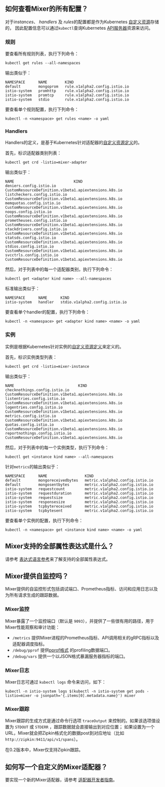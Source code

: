 ## 如何查看Mixer的所有配置？

对于*instances*、 *handlers* 及 *rules*的配置都是作为Kubernetes [自定义资源](https://kubernetes.io/docs/concepts/api-extension/custom-resources/)存储的，
因此配置信息可以通过`kubectl`查询Kubernetes [API服务器](https://kubernetes.io/docs/admin/kube-apiserver/)资源来访问。

### 规则

要查看所有规则列表，执行下列命令：

```
kubectl get rules --all-namespaces
```

输出类似于：

```
NAMESPACE      NAME        KIND
default        mongoprom   rule.v1alpha2.config.istio.io
istio-system   promhttp    rule.v1alpha2.config.istio.io
istio-system   promtcp     rule.v1alpha2.config.istio.io
istio-system   stdio       rule.v1alpha2.config.istio.io
```

要查看单个规则配置，执行下列命令：

```
kubectl -n <namespace> get rules <name> -o yaml
```

### Handlers

Handlers的定义，是基于Kubernetes针对适配器的[自定义资源定义](https://kubernetes.io/docs/concepts/api-extension/custom-resources/#customresourcedefinitions)的。

首先，标识适配器类别列表：

```
kubectl get crd -listio=mixer-adapter
```

输出类似于：

```
NAME                           KIND
deniers.config.istio.io        CustomResourceDefinition.v1beta1.apiextensions.k8s.io
listcheckers.config.istio.io   CustomResourceDefinition.v1beta1.apiextensions.k8s.io
memquotas.config.istio.io      CustomResourceDefinition.v1beta1.apiextensions.k8s.io
noops.config.istio.io          CustomResourceDefinition.v1beta1.apiextensions.k8s.io
prometheuses.config.istio.io   CustomResourceDefinition.v1beta1.apiextensions.k8s.io
stackdrivers.config.istio.io   CustomResourceDefinition.v1beta1.apiextensions.k8s.io
statsds.config.istio.io        CustomResourceDefinition.v1beta1.apiextensions.k8s.io
stdios.config.istio.io         CustomResourceDefinition.v1beta1.apiextensions.k8s.io
svcctrls.config.istio.io       CustomResourceDefinition.v1beta1.apiextensions.k8s.io
```

然后，对于列表中的每一个适配器类别，执行下列命令：

```
kubectl get <adapter kind name> --all-namespaces
```

标准输出类似于：

```
NAMESPACE      NAME      KIND
istio-system   handler   stdio.v1alpha2.config.istio.io
```

要查看单个handler的配置，执行下列命令：

```
kubectl -n <namespace> get <adapter kind name> <name> -o yaml
```


### 实例

实例是根据Kubernetes针对实例的[自定义资源定义](https://kubernetes.io/docs/concepts/api-extension/custom-resources/#customresourcedefinitions)来定义的。

首先，标识实例类型列表：

```
kubectl get crd -listio=mixer-instance
```

输出类似于：

```
NAME                             KIND
checknothings.config.istio.io    CustomResourceDefinition.v1beta1.apiextensions.k8s.io
listentries.config.istio.io      CustomResourceDefinition.v1beta1.apiextensions.k8s.io
logentries.config.istio.io       CustomResourceDefinition.v1beta1.apiextensions.k8s.io
metrics.config.istio.io          CustomResourceDefinition.v1beta1.apiextensions.k8s.io
quotas.config.istio.io           CustomResourceDefinition.v1beta1.apiextensions.k8s.io
reportnothings.config.istio.io   CustomResourceDefinition.v1beta1.apiextensions.k8s.io
```

然后，对于列表中的每一个实例类型，执行下列命令：

```
kubectl get <instance kind name> --all-namespaces
```

针对`metrics`的输出类似于：

```
NAMESPACE      NAME                 KIND
default        mongoreceivedbytes   metric.v1alpha2.config.istio.io
default        mongosentbytes       metric.v1alpha2.config.istio.io
istio-system   requestcount         metric.v1alpha2.config.istio.io
istio-system   requestduration      metric.v1alpha2.config.istio.io
istio-system   requestsize          metric.v1alpha2.config.istio.io
istio-system   responsesize         metric.v1alpha2.config.istio.io
istio-system   tcpbytereceived      metric.v1alpha2.config.istio.io
istio-system   tcpbytesent          metric.v1alpha2.config.istio.io
```

要查看单个实例的配置，执行下列命令：

```
kubectl -n <namespace> get <instance kind name> <name> -o yaml
```

## Mixer支持的全部属性表达式是什么？

请参考 [表达式语言参考]({{home}}/docs/reference/config/mixer/expression-language.html)来了解支持的全部属性表达式。

## Mixer提供自监控吗？

Mixer提供的自监控形式包括调试端口、Prometheus指标、访问和应用日志以及为所有请求生成的跟踪数据。

### Mixer监控

Mixer暴露了一个监控端口（默认是 `9093`），并提供了一些很有用的路径，用于Mixer性能观察和审计功能：

- `/metrics` 提供Mixer进程的Prometheus指标、API调用相关的gRPC指标以及适配器调度指标。
- `/debug/pprof` 提供[pprof格式](https://golang.org/pkg/net/http/pprof/) 的profiling数据端口。
- `/debug/vars` 提供一个以JSON格式暴漏服务器指标的端口。

### Mixer日志

Mixer日志可通过 `kubectl logs` 命令来访问，如下：

```
kubectl -n istio-system logs $(kubectl -n istio-system get pods -listio=mixer -o jsonpath='{.items[0].metadata.name}') mixer
```

### Mixer跟踪

Mixer跟踪的生成方式是通过命令行选项 `traceOutput` 来控制的。如果该选项值设置为 `STDOUT` 或 `STDERR` ，跟踪数据就会直接输出到对应位置；
如果设置为一个URL，Mixer就会把Zipkin格式化的数据post到对应地址（比如 `http://zipkin:9411/api/v1/spans`）。

在0.2版本中，Mixer仅支持Zipkin跟踪。

## 如何写一个自定义的Mixer适配器？

要实现一个新的Mixer适配器，请参考 [适配器开发者指南](https://github.com/istio/istio/blob/master/mixer/doc/adapters.md)。
